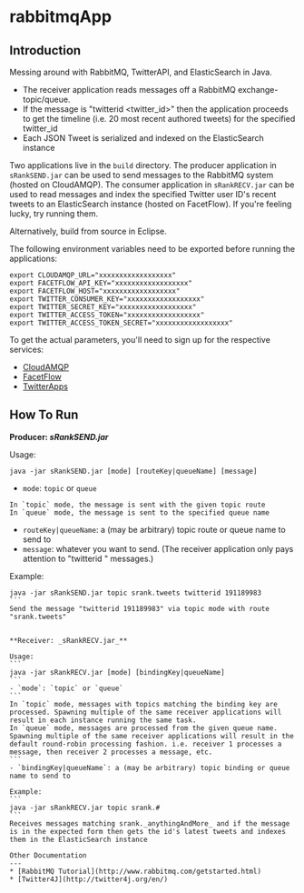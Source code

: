 rabbitmqApp
===========

Introduction
---
Messing around with RabbitMQ, TwitterAPI, and ElasticSearch in Java. 
- The receiver application reads messages off a RabbitMQ exchange-topic/queue. 
- If the message is "twitterid <twitter_id>" then the application proceeds to get the timeline (i.e. 20 most recent authored tweets) for the specified twitter_id
- Each JSON Tweet is serialized and indexed on the ElasticSearch instance


Two applications live in the `build` directory. The producer application in `sRankSEND.jar` can be used to send messages to the RabbitMQ system (hosted on CloudAMQP). The consumer application in `sRankRECV.jar` can be used to read messages and index the specified Twitter user ID's recent tweets to an ElasticSearch instance (hosted on FacetFlow). If you're feeling lucky, try running them.

Alternatively, build from source in Eclipse.

The following environment variables need to be exported before running the applications:

```
export CLOUDAMQP_URL="xxxxxxxxxxxxxxxxxx"
export FACETFLOW_API_KEY="xxxxxxxxxxxxxxxxxx"
export FACETFLOW_HOST="xxxxxxxxxxxxxxxxxx"
export TWITTER_CONSUMER_KEY="xxxxxxxxxxxxxxxxxx"
export TWITTER_SECRET_KEY="xxxxxxxxxxxxxxxxxx"
export TWITTER_ACCESS_TOKEN="xxxxxxxxxxxxxxxxxx"
export TWITTER_ACCESS_TOKEN_SECRET="xxxxxxxxxxxxxxxxxx"
```
To get the actual parameters, you'll need to sign up for the respective services:
* [CloudAMQP](https://www.cloudamqp.com/)
* [FacetFlow](https://facetflow.com/)
* [TwitterApps](https://apps.twitter.com/)


How To Run
---

**Producer: _sRankSEND.jar_**

Usage:
```
java -jar sRankSEND.jar [mode] [routeKey|queueName] [message]
```
- `mode`: `topic` or `queue` 
```
In `topic` mode, the message is sent with the given topic route
In `queue` mode, the message is sent to the specified queue name
```
- `routeKey|queueName`: a (may be arbitrary) topic route or queue name to send to
- `message`: whatever you want to send. (The receiver application only pays attention to "twitterid <id>" messages.)

Example:
````
java -jar sRankSEND.jar topic srank.tweets twitterid 191189983
```
Send the message "twitterid 191189983" via topic mode with route "srank.tweets"


**Receiver: _sRankRECV.jar_**

Usage:
```
java -jar sRankRECV.jar [mode] [bindingKey|queueName]
```
- `mode`: `topic` or `queue`
```
In `topic` mode, messages with topics matching the binding key are processed. Spawning multiple of the same receiver applications will result in each instance running the same task.
In `queue` mode, messages are processed from the given queue name. Spawning multiple of the same receiver applications will result in the default round-robin processing fashion. i.e. receiver 1 processes a message, then receiver 2 processes a message, etc.
```
- `bindingKey|queueName`: a (may be arbitrary) topic binding or queue name to send to

Example:
```
java -jar sRankRECV.jar topic srank.#
```
Receives messages matching srank._anythingAndMore_ and if the message is in the expected form then gets the id's latest tweets and indexes them in the ElasticSearch instance

Other Documentation
---
* [RabbitMQ Tutorial](http://www.rabbitmq.com/getstarted.html)
* [Twitter4J](http://twitter4j.org/en/)
